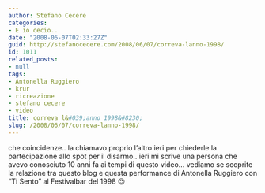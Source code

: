 ```yaml
---
author: Stefano Cecere
categories:
- E io cecio..
date: "2008-06-07T02:33:27Z"
guid: http://stefanocecere.com/2008/06/07/correva-lanno-1998/
id: 1011
related_posts:
- null
tags:
- Antonella Ruggiero
- krur
- ricreazione
- stefano cecere
- video
title: correva l&#039;anno 1998&#8230;
slug: /2008/06/07/correva-lanno-1998/
---
```


che coincidenze.. la chiamavo proprio l&#8217;altro ieri per chiederle la partecipazione allo spot per il disarmo.. ieri mi scrive una persona che avevo conosciuto 10 anni fa ai tempi di questo video&#8230; vediamo se scoprite la relazione tra questo blog e questa performance di Antonella Ruggiero con &#8220;Ti Sento&#8221; al Festivalbar del 1998 😉